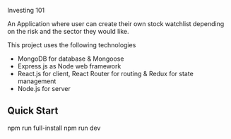 Investing 101

An Application where user can create their own stock watchlist depending on the risk and the sector they would like.

This project uses the following technologies

- MongoDB for database & Mongoose
- Express.js as Node web framework
- React.js for client, React Router for routing & Redux for state management
- Node.js for server

## Quick Start
npm run full-install
npm run dev

